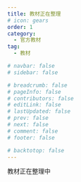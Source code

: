 ```yaml
---
title: 教材正在整理
# icon: gears
order: 1
category:
  - 官方教材
tag:
  - 教材

# navbar: false
# sidebar: false

# breadcrumb: false
# pageInfo: false
# contributors: false
# editLink: false
# lastUpdated: false
# prev: false
# next: false
# comment: false
# footer: false

# backtotop: false
---
```


教材正在整理中